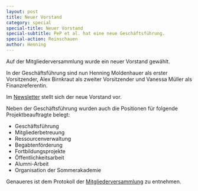 ```yaml
---
layout: post
title: Neuer Vorstand
category: special
special-title: Neuer Vorstand
special-subtitle: PeP et al. hat eine neue Geschäftsführung.
special-action: Reinschauen
author: Henning
---
```

Auf der Mitgliederversammlung wurde ein neuer Vorstand gewählt.

In der Geschäftsführung sind nun Henning Moldenhauer als erster Vorsitzender,
Alex Birnkraut als zweiter Vorsitzender und Vanessa Müller als Finanzreferentin.

Im [Newsletter](/dokumente/newsletter_2015-05.pdf) stellt sich der neue Vorstand vor.


Neben der Geschäftsführung wurden auch die Positionen für folgende
Projektbeauftragte belegt:

  - Geschäftsführung
  - Mitgliederbetreuung
  - Ressourcenverwaltung
  - Begabtenförderung
  - Fortbildungsprojekte
  - Öffentlichkeitsarbeit
  - Alumni-Arbeit
  - Organisation der Sommerakademie

Genaueres ist dem Protokoll der [Mitgliederversammlung](/dokumente/jhv_2015.pdf) zu entnehmen.